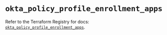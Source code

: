 # `okta_policy_profile_enrollment_apps`

Refer to the Terraform Registry for docs: [`okta_policy_profile_enrollment_apps`](https://registry.terraform.io/providers/okta/okta/4.18.0/docs/resources/policy_profile_enrollment_apps).
